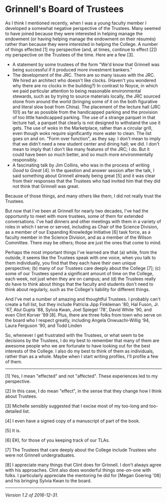 Grinnell's Board of Trustees
============================

As I think I mentioned recently, when I was a young faculty member I
developed a somewhat negative perspective of the Trustees.  Many seemed to
have joined because they were interested in helping manage the endowment
(or having helping manage the endowment on their résumés) rather than
because they were interested in helping the College.  A number of things
effected [1] my perspective (and, at times, continue to effect [2]) my
perspective on the Trustees of the time.  Here are a few [3].

* A statement by some trustees of the form "We'd know that Grinnell was
  being successful if it produced more investment bankers."
* The development of the JRC.  There are so many issues with the JRC.
  We hired an architect who doesn't like clocks.  (Haven't you wondered
  why there are no clocks in the building?)  In contrast to Noyce, in
  which we paid particular attention to being reasonable environmental
  stewards, such as by trying to source materials locally, the JRC sourced
  stone from around the world (bringing some of it on the both figurative
  and literal slow boat from China).  The placement of the lecture hall
  (JRC 101) as far as possible from the handicapped parking and the
  provision of too little handicapped parking.  The use of a strange
  parquet in that lecture hall, a parquet that clearly is not designed
  to withstand the use it gets.  The use of woks in the Marketplace,
  rather than a circular grill, even though woks require significantly
  more water to clean. The list goes on and on.  "Form over function",
  as they say.  I don't mean to imply that we didn't need a new student
  center and dining hall; we did.  I don't mean to imply that I don't
  like many features of the JRC; I do.  But it could have been so much
  better, and so much more environmentally responsibly.
* A fascinating talk by Jim Collins, who was in the process of writing
  _Good to Great_ [4].  In the question and answer session after the
  talk, I said something about Grinnell already being great [5] and it
  was clear from their responses that the Trustees who had invited him
  that they did not think that Grinnell was great.

Because of those things, and many others like them,  I did not really
trust the Trustees.

But now that I've been at Grinnell for nearly two decades, I've had
the opportunity to meet with more trustees, some of them for extended
conversations.  I've had dinners and other meetings with them in a
variety of roles in which I serve or served, including as Chair of the
Science Division, as a member of our Expanding Knowledge Initiative [6]
task force, as a faculty member in the Science Division, and as a member
of the Wilson Committee.  There may be others; those are just the
ones that come to mind.

Perhaps the most important things I've learned are that (a) while, from
the outside, it seems like the Trustees speak with one voice, when you
talk to them individually, you find that they each have their own unique
perspective; (b) many of our Trustees care deeply about the College
[7]; (c) some of our Trustees spend a significant amount of time on the
College, each week, not just when they are on campus; and (d) the Trustees
really do have to think about things that the faculty and students don't
need to think about regularly, such as the College's liability for different
things.

And I've met a number of amazing and thoughtful Trustees.  I probably
can't create a full list, but they include Patricia Jipp Finkleman '80,
Hal Fuson, Jr. '67, Atul Gupta '88, Sylvia Kwan, Joel Spiegel '78',
David White '90, and even Clint Korver '89 [8].  Plus, there are three
folks from town who serve on the board who I respect greatly, including
Angela Onwuachi-Willig '94, Laura Ferguson '90, and Todd Linden

So, whenever I get frustrated with the Trustees, or what seem to be
decisions by the Trustees, I do my best to remember that many of them
are awesome people who we are fortunate to have looking out for the best
interests of the College.  I also do my best to think of them as 
individuals, rather than as a whole.  Maybe when I start writing profiles,
I'll profile a few of them.

---

[1] Yes, I mean "effected" and not "affected".  These experiences led to
my perspective.

[2] In this case, I do mean "effect", in the sense that they change how
I think about Trustees.

[3] Michelle sensibly suggested that I excise most of my too-long 
and too-detailed list.

[4] I even have a signed copy of a manuscript of part of the book.

[5] It is.

[6] EKI, for those of you keeping track of our TLAs.

[7] The Trustees that care deeply about the College include Trustees
who were not Grinnell undergraduates.

[8] I appreciate many things that Clint does for Grinnell.  I don't
always agree with his approaches.  Clint also does wonderful things
one-on-one with folks.  I particularly appreciate the mentoring he did
for [Megan Goering '08] and his bringing Sylvia Kwan to the board.

---

*Version 1.2 of 2016-12-31.*
